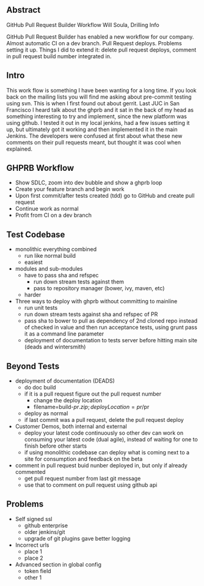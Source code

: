 Abstract
---
GitHub Pull Request Builder Workflow
Will Soula, Drilling Info

GitHub Pull Request Builder has enabled a new workflow for our company. Almost automatic CI on a dev branch. Pull Request deploys. Problems setting it up. Things I did to extend it: delete pull request deploys, comment in pull request build number integrated in.

Intro
---
This work flow is something I have been wanting for a long time.  If you look back on the mailing lists you will find me asking about pre-commit testing using svn.  This is when I first found out about gerrit.  Last JUC in San Francisco I heard talk about the ghprb and it sat in the back of my head as something interesting to try and implement, since the new platform was using github.  I tested it out in my local jenkins, had a few issues setting it up, but ultimately got it working and then implemented it in the main Jenkins.  The developers were confused at first about what these new comments on their pull requests meant, but thought it was cool when explained.

GHPRB Workflow
---
- Show SDLC, zoom into dev bubble and show a ghprb loop
- Create your feature branch and begin work
- Upon first commit/after tests created (tdd) go to GitHub and create pull request
- Continue work as normal
- Profit from CI on a dev branch

Test Codebase
---
- monolithic everything combined
    - run like normal build
    - easiest
- modules and sub-modules
    - have to pass sha and refspec
        - run down stream tests against them
        - pass to repository manager (bower, ivy, maven, etc)
    - harder
- Three ways to deploy with ghprb without committing to mainline
  - run unit tests
  - run down stream tests against sha and refspec of PR
  - pass sha to bower to pull as dependency of 2nd cloned repo instead of checked in value and then run acceptance tests, using grunt pass it as a command line parameter
  - deployment of documentation to tests server before hitting main site (deads and wintersmith)

Beyond Tests
---
- deployment of documentation (DEADS)
    - do doc build
    - if it is a pull request figure out the pull request number
        - change the deploy location
        - filename=build-$pr.zip;deployLocation=pr/$pr
    - deploy as normal
    - if last commit was a pull request, delete the pull request deploy
- Customer Demos, both internal and external
    - deploy your latest code continuously so other dev can work on consuming your latest code (dual agile), instead of waiting for one to finish before other starts
    - if using monolithic codebase can deploy what is coming next to a site for consumption and feedback on the beta
- comment in pull request buid nunber deployed in, but only if already commented
    - get pull request number from last git message
    - use that to comment on pull request using github api

Problems
---
- Self signed ssl
    - github enterprise
    - older jenkins/git
    - upgrade of git plugins gave better logging
- Incorrect urls
    - place 1
    - place 2
- Advanced section in global config
    - token field
    - other 1
